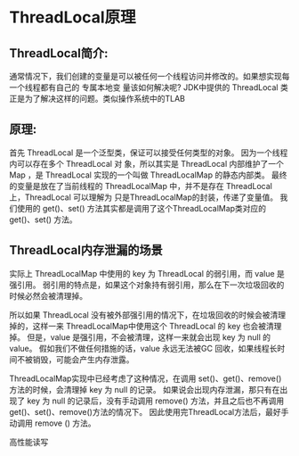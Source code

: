 # ThreadLocal原理

## ThreadLocal简介:
通常情况下，我们创建的变量是可以被任何一个线程访问并修改的。如果想实现每一个线程都有自己的 专属本地变 量该如何解决呢? 
JDK中提供的 ThreadLocal 类正是为了解决这样的问题。类似操作系统中的TLAB

## 原理:
首先 ThreadLocal 是一个泛型类，保证可以接受任何类型的对象。
因为一个线程内可以存在多个 ThreadLocal 对 象，所以其实是 ThreadLocal 内部维护了一个 Map ，是 ThreadLocal 实现的一个叫做 ThreadLocalMap 的静态内部类。
最终的变量是放在了当前线程的 ThreadLocalMap 中，并不是存在 ThreadLocal 上，ThreadLocal 可以理解为 只是ThreadLocalMap的封装，传递了变量值。
我们使用的 get()、set() 方法其实都是调用了这个ThreadLocalMap类对应的 get()、set() 方法。

## ThreadLocal内存泄漏的场景
实际上 ThreadLocalMap 中使用的 key 为 ThreadLocal 的弱引用，而 value 是强引用。
弱引用的特点是，如果这个对象持有弱引用，那么在下一次垃圾回收的时候必然会被清理掉。

所以如果 ThreadLocal 没有被外部强引用的情况下，在垃圾回收的时候会被清理掉的，这样一来 ThreadLocalMap中使用这个 ThreadLocal 的 key 也会被清理掉。
但是，value 是强引用，不会被清理，这样一来就会出现 key 为 null 的 value。
假如我们不做任何措施的话，value 永远无法被GC 回收，如果线程长时间不被销毁，可能会产生内存泄露。

ThreadLocalMap实现中已经考虑了这种情况，在调用 set()、get()、remove() 方法的时候，会清理掉 key 为 null 的记录。
如果说会出现内存泄漏，那只有在出现了 key 为 null 的记录后，没有手动调用 remove() 方法，并且之后也不再调用 get()、set()、remove()方法的情况下。
因此使用完ThreadLocal方法后，最好手动调用 remove () 方法。


高性能读写